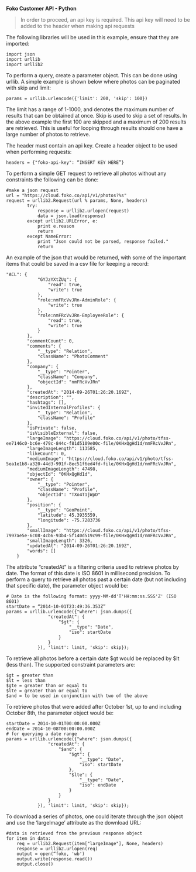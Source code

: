 **Foko Customer API - Python**


> In order to proceed, an api key is required. This api key will need to be added to the header when making api requests

The following libraries will be used in this example, ensure that they are imported:

    import json
    import urllib
    import urllib2

To perform a query,  create a parameter object. This can be done using urllib. A simple example is shown below where photos can be paginated with skip and limit:

    params = urllib.urlencode({'limit': 200, 'skip': 100})

The limit has a range of 1-1000, and denotes the maximum number of results that can be obtained at once. Skip is used to skip a set of results. In the above example the first 100 are skipped and a maximum of 200 results are retrieved. This is useful for looping through results should one have a large number of photos to retrieve.

The header must contain an api key. Create a header object to be used when performing requests:

    headers = {"foko-api-key": “INSERT KEY HERE”}

To perform a simple GET request to retrieve all photos without any constraints the following can be done:

    #make a json request
    url = "https://cloud.foko.co/api/v1/photos?%s"
    request = urllib2.Request(url % params, None, headers)
            try:
                response = urllib2.urlopen(request)
                data = json.load(response)
            except urllib2.URLError, e:
                print e.reason
                return
            except NameError:
                print "Json could not be parsed, response failed."
                return



An example of the json that would be returned, with some of the important items that could be saved in a csv file for keeping a record:

    "ACL": {
                "GYJzYXtZUq": {
                    "read": true,
                    "write": true
                },
                "role:nmFRcVvJRn-AdminRole": {
                    "write": true
                },
                "role:nmFRcVvJRn-EmployeeRole": {
                    "read": true,
                    "write": true
                }
            },
            "commentCount": 0,
            "comments": {
                "__type": "Relation",
                "className": "PhotoComment"
            },
            "company": {
                "__type": "Pointer",
                "className": "Company",
                "objectId": "nmFRcVvJRn"
            },
            "createdAt": "2014-09-26T01:26:20.169Z",
            "description": "",
            "hashtags": [],
            "invitedInternalProfiles": {
                "__type": "Relation",
                "className": "Profile"
            },
            "isPrivate": false,
            "isVisibleExternal": false,
            "largeImage": "https://cloud.foko.co/api/v1/photo/tfss-ee7146c0-bc6e-479c-844c-f81d5109e00c-file/0KHxQgHd1d/nmFRcVvJRn",
            "largeImageLength": 113585,
            "likeCount": 0,
            "mediumImage": "https://cloud.foko.co/api/v1/photo/tfss-5ea1e1b8-a320-44d3-991f-8ec51f6ed4fd-file/0KHxQgHd1d/nmFRcVvJRn",
            "mediumImageLength": 47498,
            "objectId": "0KHxQgHd1d",
            "owner": {
                "__type": "Pointer",
                "className": "Profile",
                "objectId": "TXo4T1jWpD"
            },
            "position": {
                "__type": "GeoPoint",
                "latitude": 45.3935559,
                "longitude": -75.7283736
            },
            "smallImage": "https://cloud.foko.co/api/v1/photo/tfss-7997ae5e-6c08-4cb6-93b4-5f140d519c99-file/0KHxQgHd1d/nmFRcVvJRn",
            "smallImageLength": 3326,
            "updatedAt": "2014-09-26T01:26:20.169Z",
            "words": []
        }

The attribute “createdAt” is a filtering criteria used to retrieve photos by date. The format of this date is ISO 8601 in millisecond precision. To perform a query to retrieve all photos past a certain date (but not including that specific date), the parameter object would be:

    # Date is the following format: yyyy-MM-dd'T'HH:mm:ss.SSS'Z' (ISO 8601)
    startDate = “2014-10-01T23:49:36.353Z”
    params = urllib.urlencode({"where": json.dumps({
                    "createdAt": {
                        "$gt": {
                            "__type": "Date",
                            "iso": startDate
                        }
                    }
                }), 'limit': limit, 'skip': skip});

To retrieve all photos before a certain date $gt would be replaced by $lt (less than). The supported constraint parameters are:

    $gt = greater than
    $lt = less than
    $gte = greater than or equal to
    $lte = greater than or equal to
    $and = to be used in conjunction with two of the above

To retrieve photos that were added after October 1st, up to and including October 8th, the parameter object would be:

    startDate = 2014-10-01T00:00:00.000Z
    endDate = 2014-10-08T00:00:00.000Z
    # for querying a date range
    params = urllib.urlencode({"where": json.dumps({
                    "createdAt": {
                        "$and": {
                            "$gt": {
                                "__type": "Date",
                                "iso": startDate
                            },
                            "$lte": {
                                "__type": "Date",
                                "iso": endDate
                            }
                        }
                    }
                }), 'limit': limit, 'skip': skip});

To download a series of photos, one could iterate through the json object and use the ‘largeImage’ attribute as the download URL:

    #data is retrieved from the previous response object
    for item in data:
        req = urllib2.Request(item["largeImage"], None, headers)
        response = urllib2.urlopen(req)
        output = open(“foko, 'wb')
        output.write(response.read())
        output.close()
